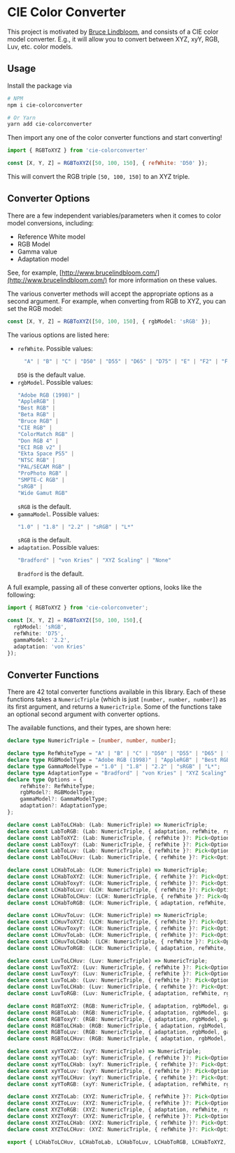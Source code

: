 # CIE Color Converter

This project is motivated by [Bruce Lindbloom](http://www.brucelindbloom.com), and consists of a CIE color model converter. E.g., it will allow you to convert between XYZ, xyY, RGB, Luv, etc. color models.

## Usage

Install the package via

```sh
# NPM
npm i cie-colorconverter

# Or Yarn
yarn add cie-colorconverter
```

Then import any one of the color converter functions and start converting!

```js
import { RGBToXYZ } from 'cie-colorconverter'

const [X, Y, Z] = RGBToXYZ([50, 100, 150], { refWhite: 'D50' });
```


This will convert the RGB triple `[50, 100, 150]` to an XYZ triple.

## Converter Options

There are a few independent variables/parameters when it comes to color model conversions, including:

* Reference White model
* RGB Model
* Gamma value
* Adaptation model

See, for example, [http://www.brucelindbloom.com/](http://www.brucelindbloom.com/) for more information on these values.

The various converter methods will accept the appropriate options as a second argument. For example, when converting from RGB to XYZ, you can set the RGB model:

```ts
const [X, Y, Z] = RGBToXYZ([50, 100, 150], { rgbModel: 'sRGB' });
```

The various options are listed here:

* `refWhite`. Possible values:
  ```ts
    "A" | "B" | "C" | "D50" | "D55" | "D65" | "D75" | "E" | "F2" | "F7" | "F11"
  ```
  `D50` is the default value.
* `rgbModel`. Possible values:
  ```ts
  "Adobe RGB (1998)" |
  "AppleRGB" |
  "Best RGB" |
  "Beta RGB" |
  "Bruce RGB" |
  "CIE RGB" |
  "ColorMatch RGB" |
  "Don RGB 4" |
  "ECI RGB v2" |
  "Ekta Space PS5" |
  "NTSC RGB" |
  "PAL/SECAM RGB" |
  "ProPhoto RGB" |
  "SMPTE-C RGB" |
  "sRGB" |
  "Wide Gamut RGB"
  ```
  `sRGB` is the default.
* `gammaModel`. Possible values:
  ```ts
  "1.0" | "1.8" | "2.2" | "sRGB" | "L*"
  ```
  `sRGB` is the default.
* `adaptation`. Possible values:
  ```ts
  "Bradford" | "von Kries" | "XYZ Scaling" | "None"
  ```
  `Bradford` is the default.

A full example, passing all of these converter options, looks like the following:

```ts
import { RGBToXYZ } from 'cie-colorconveter';

const [X, Y, Z] = RGBToXYZ([50, 100, 150],{
  rgbModel: 'sRGB',
  refWhite: 'D75',
  gammaModel: '2.2',
  adaptation: 'von Kries'
});
```

## Converter Functions

There are 42 total converter functions available in this library. Each of these functions takes a `NumericTriple` (which is just `[number, number, number]`) as its first argument, and returns a `NumericTriple`. Some of the functions take an optional second argument with converter options.

The available functions, and their types, are shown here:

```ts
declare type NumericTriple = [number, number, number];

declare type RefWhiteType = "A" | "B" | "C" | "D50" | "D55" | "D65" | "D75" | "E" | "F2" | "F7" | "F11";
declare type RGBModelType = "Adobe RGB (1998)" | "AppleRGB" | "Best RGB" | "Beta RGB" | "Bruce RGB" | "CIE RGB" | "ColorMatch RGB" | "Don RGB 4" | "ECI RGB v2" | "Ekta Space PS5" | "NTSC RGB" | "PAL/SECAM RGB" | "ProPhoto RGB" | "SMPTE-C RGB" | "sRGB" | "Wide Gamut RGB";
declare type GammaModelType = "1.0" | "1.8" | "2.2" | "sRGB" | "L*";
declare type AdaptationType = "Bradford" | "von Kries" | "XYZ Scaling" | "None";
declare type Options = {
    refWhite?: RefWhiteType;
    rgbModel?: RGBModelType;
    gammaModel?: GammaModelType;
    adaptation?: AdaptationType;
};

declare const LabToLCHab: (Lab: NumericTriple) => NumericTriple;
declare const LabToRGB: (Lab: NumericTriple, { adaptation, refWhite, rgbModel, gammaModel, }?: Options) => NumericTriple;
declare const LabToXYZ: (Lab: NumericTriple, { refWhite }?: Pick<Options, "refWhite">) => NumericTriple;
declare const LabToxyY: (Lab: NumericTriple, { refWhite }?: Pick<Options, "refWhite">) => NumericTriple;
declare const LabToLuv: (Lab: NumericTriple, { refWhite }?: Pick<Options, "refWhite">) => NumericTriple;
declare const LabToLCHuv: (Lab: NumericTriple, { refWhite }?: Pick<Options, "refWhite">) => NumericTriple;

declare const LCHabToLab: (LCH: NumericTriple) => NumericTriple;
declare const LCHabToXYZ: (LCH: NumericTriple, { refWhite }?: Pick<Options, "refWhite">) => NumericTriple;
declare const LCHabToxyY: (LCH: NumericTriple, { refWhite }?: Pick<Options, "refWhite">) => NumericTriple;
declare const LCHabToLuv: (LCH: NumericTriple, { refWhite }?: Pick<Options, "refWhite">) => NumericTriple;
declare const LCHabToLCHuv: (LCH: NumericTriple, { refWhite }?: Pick<Options, "refWhite">) => NumericTriple;
declare const LCHabToRGB: (LCH: NumericTriple, { adaptation, refWhite, rgbModel, gammaModel, }?: Options) => NumericTriple;

declare const LCHuvToLuv: (LCH: NumericTriple) => NumericTriple;
declare const LCHuvToXYZ: (LCH: NumericTriple, { refWhite }?: Pick<Options, "refWhite">) => NumericTriple;
declare const LCHuvToxyY: (LCH: NumericTriple, { refWhite }?: Pick<Options, "refWhite">) => NumericTriple;
declare const LCHuvToLab: (LCH: NumericTriple, { refWhite }?: Pick<Options, "refWhite">) => NumericTriple;
declare const LCHuvToLCHab: (LCH: NumericTriple, { refWhite }?: Pick<Options, "refWhite">) => NumericTriple;
declare const LCHuvToRGB: (LCH: NumericTriple, { adaptation, refWhite, rgbModel, gammaModel, }?: Options) => NumericTriple;

declare const LuvToLCHuv: (Luv: NumericTriple) => NumericTriple;
declare const LuvToXYZ: (Luv: NumericTriple, { refWhite }?: Pick<Options, "refWhite">) => NumericTriple;
declare const LuvToxyY: (Luv: NumericTriple, { refWhite }?: Pick<Options, "refWhite">) => NumericTriple;
declare const LuvToLab: (Luv: NumericTriple, { refWhite }?: Pick<Options, "refWhite">) => NumericTriple;
declare const LuvToLCHab: (Luv: NumericTriple, { refWhite }?: Pick<Options, "refWhite">) => NumericTriple;
declare const LuvToRGB: (Luv: NumericTriple, { adaptation, refWhite, rgbModel, gammaModel, }?: Options) => NumericTriple;

declare const RGBToXYZ: (RGB: NumericTriple, { adaptation, rgbModel, gammaModel, refWhite, }?: Options) => NumericTriple;
declare const RGBToLab: (RGB: NumericTriple, { adaptation, rgbModel, gammaModel, refWhite, }?: Options) => NumericTriple;
declare const RGBToxyY: (RGB: NumericTriple, { adaptation, rgbModel, gammaModel, refWhite, }?: Options) => NumericTriple;
declare const RGBToLCHab: (RGB: NumericTriple, { adaptation, rgbModel, gammaModel, refWhite, }?: Options) => NumericTriple;
declare const RGBToLuv: (RGB: NumericTriple, { adaptation, rgbModel, gammaModel, refWhite, }?: Options) => NumericTriple;
declare const RGBToLCHuv: (RGB: NumericTriple, { adaptation, rgbModel, gammaModel, refWhite, }?: Options) => NumericTriple;

declare const xyYToXYZ: (xyY: NumericTriple) => NumericTriple;
declare const xyYToLab: (xyY: NumericTriple, { refWhite }?: Pick<Options, "refWhite">) => NumericTriple;
declare const xyYToLCHab: (xyY: NumericTriple, { refWhite }?: Pick<Options, "refWhite">) => NumericTriple;
declare const xyYToLuv: (xyY: NumericTriple, { refWhite }?: Pick<Options, "refWhite">) => NumericTriple;
declare const xyYToLCHuv: (xyY: NumericTriple, { refWhite }?: Pick<Options, "refWhite">) => NumericTriple;
declare const xyYToRGB: (xyY: NumericTriple, { adaptation, refWhite, rgbModel, gammaModel, }?: Options) => NumericTriple;

declare const XYZToLab: (XYZ: NumericTriple, { refWhite }?: Pick<Options, "refWhite">) => NumericTriple;
declare const XYZToLuv: (XYZ: NumericTriple, { refWhite }?: Pick<Options, "refWhite">) => NumericTriple;
declare const XYZToRGB: (XYZ: NumericTriple, { adaptation, refWhite, rgbModel, gammaModel, }?: Options) => NumericTriple;
declare const XYZToxyY: (XYZ: NumericTriple, { refWhite }?: Pick<Options, "refWhite">) => NumericTriple;
declare const XYZToLCHab: (XYZ: NumericTriple, { refWhite }?: Pick<Options, "refWhite">) => NumericTriple;
declare const XYZToLCHuv: (XYZ: NumericTriple, { refWhite }?: Pick<Options, "refWhite">) => NumericTriple;

export { LCHabToLCHuv, LCHabToLab, LCHabToLuv, LCHabToRGB, LCHabToXYZ, LCHabToxyY, LCHuvToLCHab, LCHuvToLab, LCHuvToLuv, LCHuvToRGB, LCHuvToXYZ, LCHuvToxyY, LabToLCHab, LabToLCHuv, LabToLuv, LabToRGB, LabToXYZ, LabToxyY, LuvToLCHab, LuvToLCHuv, LuvToLab, LuvToRGB, LuvToXYZ, LuvToxyY, RGBToLCHab, RGBToLCHuv, RGBToLab, RGBToLuv, RGBToXYZ, RGBToxyY, XYZToLCHab, XYZToLCHuv, XYZToLab, XYZToLuv, XYZToRGB, XYZToxyY, xyYToLCHab, xyYToLCHuv, xyYToLab, xyYToLuv, xyYToRGB, xyYToXYZ };
```
